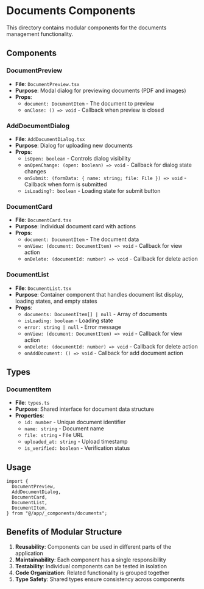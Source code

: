 # Documents Components

This directory contains modular components for the documents management functionality.

## Components

### DocumentPreview

- **File**: `DocumentPreview.tsx`
- **Purpose**: Modal dialog for previewing documents (PDF and images)
- **Props**:
  - `document: DocumentItem` - The document to preview
  - `onClose: () => void` - Callback when preview is closed

### AddDocumentDialog

- **File**: `AddDocumentDialog.tsx`
- **Purpose**: Dialog for uploading new documents
- **Props**:
  - `isOpen: boolean` - Controls dialog visibility
  - `onOpenChange: (open: boolean) => void` - Callback for dialog state changes
  - `onSubmit: (formData: { name: string; file: File }) => void` - Callback when form is submitted
  - `isLoading?: boolean` - Loading state for submit button

### DocumentCard

- **File**: `DocumentCard.tsx`
- **Purpose**: Individual document card with actions
- **Props**:
  - `document: DocumentItem` - The document data
  - `onView: (document: DocumentItem) => void` - Callback for view action
  - `onDelete: (documentId: number) => void` - Callback for delete action

### DocumentList

- **File**: `DocumentList.tsx`
- **Purpose**: Container component that handles document list display, loading states, and empty states
- **Props**:
  - `documents: DocumentItem[] | null` - Array of documents
  - `isLoading: boolean` - Loading state
  - `error: string | null` - Error message
  - `onView: (document: DocumentItem) => void` - Callback for view action
  - `onDelete: (documentId: number) => void` - Callback for delete action
  - `onAddDocument: () => void` - Callback for add document action

## Types

### DocumentItem

- **File**: `types.ts`
- **Purpose**: Shared interface for document data structure
- **Properties**:
  - `id: number` - Unique document identifier
  - `name: string` - Document name
  - `file: string` - File URL
  - `uploaded_at: string` - Upload timestamp
  - `is_verified: boolean` - Verification status

## Usage

```tsx
import {
  DocumentPreview,
  AddDocumentDialog,
  DocumentCard,
  DocumentList,
  DocumentItem,
} from "@/app/_components/documents";
```

## Benefits of Modular Structure

1. **Reusability**: Components can be used in different parts of the application
2. **Maintainability**: Each component has a single responsibility
3. **Testability**: Individual components can be tested in isolation
4. **Code Organization**: Related functionality is grouped together
5. **Type Safety**: Shared types ensure consistency across components
